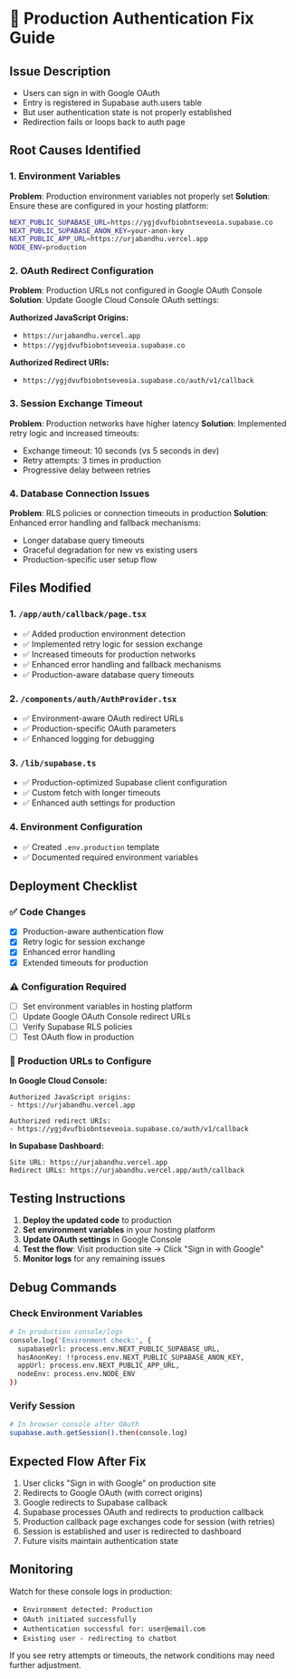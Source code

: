 # 🚨 Production Authentication Fix Guide

## Issue Description
- Users can sign in with Google OAuth
- Entry is registered in Supabase auth.users table
- But user authentication state is not properly established
- Redirection fails or loops back to auth page

## Root Causes Identified

### 1. Environment Variables
**Problem**: Production environment variables not properly set
**Solution**: Ensure these are configured in your hosting platform:

```bash
NEXT_PUBLIC_SUPABASE_URL=https://ygjdvufbiobntseveoia.supabase.co
NEXT_PUBLIC_SUPABASE_ANON_KEY=your-anon-key
NEXT_PUBLIC_APP_URL=https://urjabandhu.vercel.app
NODE_ENV=production
```

### 2. OAuth Redirect Configuration
**Problem**: Production URLs not configured in Google OAuth Console
**Solution**: Update Google Cloud Console OAuth settings:

**Authorized JavaScript Origins:**
- `https://urjabandhu.vercel.app`
- `https://ygjdvufbiobntseveoia.supabase.co`

**Authorized Redirect URIs:**
- `https://ygjdvufbiobntseveoia.supabase.co/auth/v1/callback`

### 3. Session Exchange Timeout
**Problem**: Production networks have higher latency
**Solution**: Implemented retry logic and increased timeouts:
- Exchange timeout: 10 seconds (vs 5 seconds in dev)
- Retry attempts: 3 times in production
- Progressive delay between retries

### 4. Database Connection Issues
**Problem**: RLS policies or connection timeouts in production
**Solution**: Enhanced error handling and fallback mechanisms:
- Longer database query timeouts
- Graceful degradation for new vs existing users
- Production-specific user setup flow

## Files Modified

### 1. `/app/auth/callback/page.tsx`
- ✅ Added production environment detection
- ✅ Implemented retry logic for session exchange
- ✅ Increased timeouts for production networks
- ✅ Enhanced error handling and fallback mechanisms
- ✅ Production-aware database query timeouts

### 2. `/components/auth/AuthProvider.tsx`
- ✅ Environment-aware OAuth redirect URLs
- ✅ Production-specific OAuth parameters
- ✅ Enhanced logging for debugging

### 3. `/lib/supabase.ts`
- ✅ Production-optimized Supabase client configuration
- ✅ Custom fetch with longer timeouts
- ✅ Enhanced auth settings for production

### 4. Environment Configuration
- ✅ Created `.env.production` template
- ✅ Documented required environment variables

## Deployment Checklist

### ✅ Code Changes
- [x] Production-aware authentication flow
- [x] Retry logic for session exchange
- [x] Enhanced error handling
- [x] Extended timeouts for production

### ⚠️ Configuration Required
- [ ] Set environment variables in hosting platform
- [ ] Update Google OAuth Console redirect URLs
- [ ] Verify Supabase RLS policies
- [ ] Test OAuth flow in production

### 🔧 Production URLs to Configure

**In Google Cloud Console:**
```
Authorized JavaScript origins:
- https://urjabandhu.vercel.app

Authorized redirect URIs:
- https://ygjdvufbiobntseveoia.supabase.co/auth/v1/callback
```

**In Supabase Dashboard:**
```
Site URL: https://urjabandhu.vercel.app
Redirect URLs: https://urjabandhu.vercel.app/auth/callback
```

## Testing Instructions

1. **Deploy the updated code** to production
2. **Set environment variables** in your hosting platform
3. **Update OAuth settings** in Google Console
4. **Test the flow**: Visit production site → Click "Sign in with Google"
5. **Monitor logs** for any remaining issues

## Debug Commands

### Check Environment Variables
```bash
# In production console/logs
console.log('Environment check:', {
  supabaseUrl: process.env.NEXT_PUBLIC_SUPABASE_URL,
  hasAnonKey: !!process.env.NEXT_PUBLIC_SUPABASE_ANON_KEY,
  appUrl: process.env.NEXT_PUBLIC_APP_URL,
  nodeEnv: process.env.NODE_ENV
})
```

### Verify Session
```bash
# In browser console after OAuth
supabase.auth.getSession().then(console.log)
```

## Expected Flow After Fix

1. User clicks "Sign in with Google" on production site
2. Redirects to Google OAuth (with correct origins)
3. Google redirects to Supabase callback
4. Supabase processes OAuth and redirects to production callback
5. Production callback page exchanges code for session (with retries)
6. Session is established and user is redirected to dashboard
7. Future visits maintain authentication state

## Monitoring

Watch for these console logs in production:
- `Environment detected: Production`
- `OAuth initiated successfully`
- `Authentication successful for: user@email.com`
- `Existing user - redirecting to chatbot`

If you see retry attempts or timeouts, the network conditions may need further adjustment.

